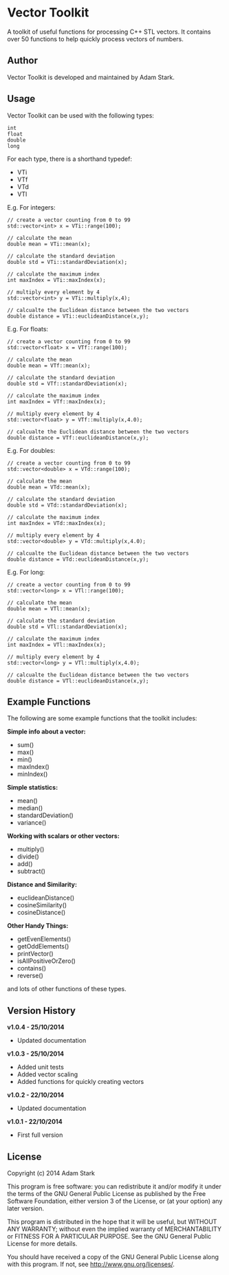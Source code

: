 Vector Toolkit
==============

A toolkit of useful functions for processing C++ STL vectors. It contains over 50 functions to help quickly process vectors of numbers.

Author
------

Vector Toolkit is developed and maintained by Adam Stark.

Usage
-----

Vector Toolkit can be used with the following types:

	int
	float	
	double
	long

For each type, there is a shorthand typedef: 

- VTi
- VTf
- VTd
- VTl 

E.g. For integers:

	// create a vector counting from 0 to 99
	std::vector<int> x = VTi::range(100);
	
	// calculate the mean
	double mean = VTi::mean(x);
	
	// calculate the standard deviation
	double std = VTi::standardDeviation(x);
	
	// calculate the maximum index
	int maxIndex = VTi::maxIndex(x);

	// multiply every element by 4
	std::vector<int> y = VTi::multiply(x,4);
	
	// calcualte the Euclidean distance between the two vectors
	double distance = VTi::euclideanDistance(x,y);
	
E.g. For floats:

	// create a vector counting from 0 to 99
	std::vector<float> x = VTf::range(100);
	
	// calculate the mean
	double mean = VTf::mean(x);
	
	// calculate the standard deviation
	double std = VTf::standardDeviation(x);
	
	// calculate the maximum index
	int maxIndex = VTf::maxIndex(x);

	// multiply every element by 4
	std::vector<float> y = VTf::multiply(x,4.0);
	
	// calcualte the Euclidean distance between the two vectors
	double distance = VTf::euclideanDistance(x,y);

E.g. For doubles:

	// create a vector counting from 0 to 99
	std::vector<double> x = VTd::range(100);
	
	// calculate the mean
	double mean = VTd::mean(x);
	
	// calculate the standard deviation
	double std = VTd::standardDeviation(x);
	
	// calculate the maximum index
	int maxIndex = VTd::maxIndex(x);

	// multiply every element by 4
	std::vector<double> y = VTd::multiply(x,4.0);
	
	// calcualte the Euclidean distance between the two vectors
	double distance = VTd::euclideanDistance(x,y);

E.g. For long:

	// create a vector counting from 0 to 99
	std::vector<long> x = VTl::range(100);
	
	// calculate the mean
	double mean = VTl::mean(x);
	
	// calculate the standard deviation
	double std = VTl::standardDeviation(x);
	
	// calculate the maximum index
	int maxIndex = VTl::maxIndex(x);

	// multiply every element by 4
	std::vector<long> y = VTl::multiply(x,4.0);
	
	// calcualte the Euclidean distance between the two vectors
	double distance = VTl::euclideanDistance(x,y);


Example Functions
-----------------

The following are some example functions that the toolkit includes:

**Simple info about a vector:**

- sum()
- max()
- min()
- maxIndex()
- minIndex()

**Simple statistics:**

- mean()
- median()
- standardDeviation()
- variance()

**Working with scalars or other vectors:**

- multiply()
- divide()
- add()
- subtract()

**Distance and Similarity:**

- euclideanDistance()
- cosineSimilarity()
- cosineDistance()

**Other Handy Things:**

- getEvenElements()
- getOddElements()
- printVector()
- isAllPositiveOrZero()
- contains()
- reverse()

and lots of other functions of these types.


Version History
---------------

**v1.0.4 - 25/10/2014**

- Updated documentation

**v1.0.3 - 25/10/2014**

- Added unit tests
- Added vector scaling
- Added functions for quickly creating vectors

**v1.0.2 - 22/10/2014**

- Updated documentation

**v1.0.1 - 22/10/2014**

- First full version


License
-------

Copyright (c) 2014 Adam Stark

This program is free software: you can redistribute it and/or modify
it under the terms of the GNU General Public License as published by
the Free Software Foundation, either version 3 of the License, or
(at your option) any later version.

This program is distributed in the hope that it will be useful,
but WITHOUT ANY WARRANTY; without even the implied warranty of
MERCHANTABILITY or FITNESS FOR A PARTICULAR PURPOSE.  See the
GNU General Public License for more details.

You should have received a copy of the GNU General Public License
along with this program.  If not, see <http://www.gnu.org/licenses/>.